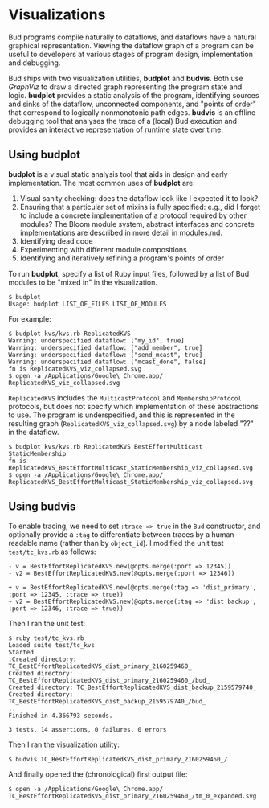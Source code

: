 # Visualizations

Bud programs compile naturally to dataflows, and dataflows have a natural
graphical representation.  Viewing the dataflow graph of a program can be useful
to developers at various stages of program design, implementation and debugging.

Bud ships with two visualization utilities, __budplot__ and __budvis__.  Both
use _GraphViz_ to draw a directed graph representing the program state and
logic.  __budplot__ provides a static analysis of the program, identifying
sources and sinks of the dataflow, unconnected components, and "points of order"
that correspond to logically nonmonotonic path edges. __budvis__ is an offline
debugging tool that analyses the trace of a (local) Bud execution and provides
an interactive representation of runtime state over time.

## Using budplot

__budplot__ is a visual static analysis tool that aids in design and early
implementation.  The most common uses of __budplot__ are:

1. Visual sanity checking: does the dataflow look like I expected it to look?
2. Ensuring that a particular set of mixins is fully specified: e.g., did I forget to include a concrete implementation of a protocol required by other modules?
   The Bloom module system, abstract interfaces and concrete implementations are described in more detail in [modules.md](modules.md).
3. Identifying dead code
4. Experimenting with different module compositions
5. Identifying and iteratively refining a program's points of order

To run __budplot__, specify a list of Ruby input files, followed by a list of
Bud modules to be "mixed in" in the visualization.

    $ budplot
    Usage: budplot LIST_OF_FILES LIST_OF_MODULES

For example:

    $ budplot kvs/kvs.rb ReplicatedKVS
    Warning: underspecified dataflow: ["my_id", true]
    Warning: underspecified dataflow: ["add_member", true]
    Warning: underspecified dataflow: ["send_mcast", true]
    Warning: underspecified dataflow: ["mcast_done", false]
    fn is ReplicatedKVS_viz_collapsed.svg
    $ open -a /Applications/Google\ Chrome.app/ ReplicatedKVS_viz_collapsed.svg

`ReplicatedKVS` includes the `MulticastProtocol` and `MembershipProtocol`
protocols, but does not specify which implementation of these abstractions to
use.  The program is underspecified, and this is represented in the resulting
graph (`ReplicatedKVS_viz_collapsed.svg`) by a node labeled "??" in the
dataflow.

    $ budplot kvs/kvs.rb ReplicatedKVS BestEffortMulticast StaticMembership
    fn is ReplicatedKVS_BestEffortMulticast_StaticMembership_viz_collapsed.svg
    $ open -a /Applications/Google\ Chrome.app/ ReplicatedKVS_BestEffortMulticast_StaticMembership_viz_collapsed.svg

## Using budvis

To enable tracing, we need to set `:trace => true` in the `Bud` constructor, and
optionally provide a `:tag` to differentiate between traces by a human-readable
name (rather than by `object_id`).  I modified the unit test `test/tc_kvs.rb` as
follows:

    - v = BestEffortReplicatedKVS.new(@opts.merge(:port => 12345))
    - v2 = BestEffortReplicatedKVS.new(@opts.merge(:port => 12346))

    + v = BestEffortReplicatedKVS.new(@opts.merge(:tag => 'dist_primary', :port => 12345, :trace => true))
    + v2 = BestEffortReplicatedKVS.new(@opts.merge(:tag => 'dist_backup', :port => 12346, :trace => true))


Then I ran the unit test:

    $ ruby test/tc_kvs.rb 
    Loaded suite test/tc_kvs
    Started
    .Created directory: TC_BestEffortReplicatedKVS_dist_primary_2160259460_
    Created directory: TC_BestEffortReplicatedKVS_dist_primary_2160259460_/bud_
    Created directory: TC_BestEffortReplicatedKVS_dist_backup_2159579740_
    Created directory: TC_BestEffortReplicatedKVS_dist_backup_2159579740_/bud_
    ..
    Finished in 4.366793 seconds.
    
    3 tests, 14 assertions, 0 failures, 0 errors

Then I ran the visualization utility:

    $ budvis TC_BestEffortReplicatedKVS_dist_primary_2160259460_/

And finally opened the (chronological) first output file:

    $ open -a /Applications/Google\ Chrome.app/ TC_BestEffortReplicatedKVS_dist_primary_2160259460_/tm_0_expanded.svg
